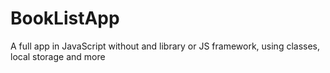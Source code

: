 # BookListApp
A full app in JavaScript without and library or JS framework, using classes, local storage and more
